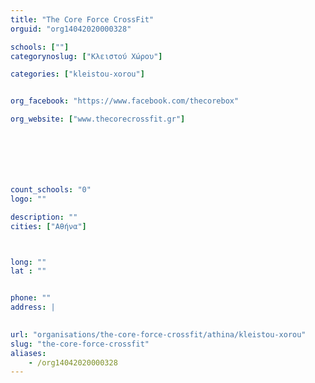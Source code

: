 ```yaml
---
title: "The Core Force CrossFit"
orguid: "org14042020000328"

schools: [""]
categorynoslug: ["Κλειστού Χώρου"]

categories: ["kleistou-xorou"]


org_facebook: "https://www.facebook.com/thecorebox"

org_website: ["www.thecorecrossfit.gr"]







count_schools: "0"
logo: ""

description: ""
cities: ["Αθήνα"]



long: ""
lat : ""


phone: ""
address: |
    

url: "organisations/the-core-force-crossfit/athina/kleistou-xorou"
slug: "the-core-force-crossfit"
aliases:
    - /org14042020000328
---
```



